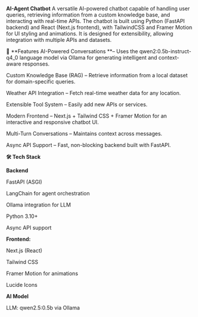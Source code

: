 
**AI-Agent Chatbot**
A versatile AI-powered chatbot capable of handling user queries, retrieving information from a custom knowledge base, and interacting with real-time APIs.
The chatbot is built using Python (FastAPI backend) and React (Next.js frontend), with TailwindCSS and Framer Motion for UI styling and animations.
It is designed for extensibility, allowing integration with multiple APIs and datasets.

🚀 **Features
AI-Powered Conversations **– Uses the qwen2:0.5b-instruct-q4_0 language model via Ollama for generating intelligent and context-aware responses.

Custom Knowledge Base (RAG) – Retrieve information from a local dataset for domain-specific queries.

Weather API Integration – Fetch real-time weather data for any location.

Extensible Tool System – Easily add new APIs or services.

Modern Frontend – Next.js + Tailwind CSS + Framer Motion for an interactive and responsive chatbot UI.

Multi-Turn Conversations – Maintains context across messages.

Async API Support – Fast, non-blocking backend built with FastAPI.

**🛠️ Tech Stack**

**Backend**

FastAPI (ASGI)

LangChain for agent orchestration

Ollama integration for LLM

Python 3.10+

Async API support

**Frontend:**

Next.js (React)

Tailwind CSS

Framer Motion for animations

Lucide Icons

**AI Model**

LLM: qwen2.5:0.5b via Ollama

